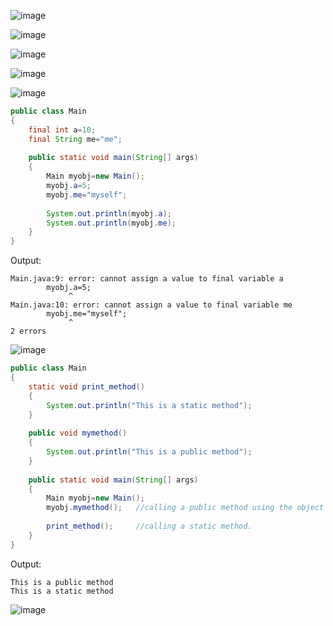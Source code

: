 ![image](https://github.com/user-attachments/assets/e0c7d4bf-1270-4892-a5a0-d1318f9aac61)

![image](https://github.com/user-attachments/assets/994a0994-f98f-48ee-94ee-13961fac81d3)

![image](https://github.com/user-attachments/assets/8ae380d3-6359-4a2a-b3ae-f1ecf8d8d2f9)

![image](https://github.com/user-attachments/assets/767be69b-60b5-47b1-9101-d1b32e4bf2fa)

![image](https://github.com/user-attachments/assets/0272e775-6c80-4f8f-9d61-d104c8d2d050)


```java
public class Main
{
	final int a=10;
    final String me="me";
    
    public static void main(String[] args)
    {
    	Main myobj=new Main();
        myobj.a=5;
        myobj.me="myself";
        
        System.out.println(myobj.a);
        System.out.println(myobj.me);
    }
}
```

Output:
```
Main.java:9: error: cannot assign a value to final variable a
        myobj.a=5;
             ^
Main.java:10: error: cannot assign a value to final variable me
        myobj.me="myself";
             ^
2 errors
```

![image](https://github.com/user-attachments/assets/d77fc2e8-d84e-4848-ae93-8d4fdc27a909)


```java
public class Main
{
	static void print_method()
    {
   		System.out.println("This is a static method");
    }
    
    public void mymethod()
    {
    	System.out.println("This is a public method");
    }
    
    public static void main(String[] args)
    {
    	Main myobj=new Main();
        myobj.mymethod();	//calling a public method using the object of our class.
        
        print_method();		//calling a static method.
    }
}
```

Output:
```
This is a public method
This is a static method
```

![image](https://github.com/user-attachments/assets/0f61d764-55d4-4253-8e3c-cfe764eb1e40)


